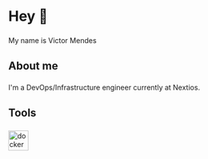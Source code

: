 <h1 align="left">Hey 👋 </h1>

###

<p align="left">My name is Victor Mendes</p>

###

<h2 align="left">About me</h2>

###

<p align="left"> I'm a DevOps/Infrastructure engineer currently at Nextios. </p>

###

<h2 align="left">Tools</h2>

###

<div align="left">
  <img src="https://www.svgrepo.com/show/349342/docker.svg" height="40" alt="docker"  />
</div>

###
